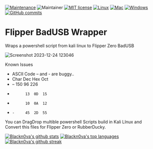 [![Maintenance](https://img.shields.io/badge/Maintained%3F-yes-green.svg)](https://GitHub.com/Blackn0va/Flipper_BadUSB_Wrapper/graphs/commit-activity)
![Maintainer](https://img.shields.io/badge/maintainer-Blackn0va-blue)
[![MIT license](https://img.shields.io/badge/License-MIT-blue.svg)](https://lbesson.mit-license.org/)
[![Linux](https://img.shields.io/badge/Linux--red.svg)](https://shields.io/)
[![Mac](https://img.shields.io/badge/Mac--red.svg)](https://shields.io/)
[![Windows](https://img.shields.io/badge/Windows--green.svg)](https://shields.io/)
[![GitHub commits](https://badgen.net/github/commits/Blackn0va/Flipper_BadUSB_Wrapper)](https://GitHub.com/Blackn0va/Flipper_BadUSB_Wrapper/commit/)

# Flipper BadUSB Wrapper
Wraps a powershell script from kali linux to Flipper Zero BadUSB

![Screenshot 2023-12-24 123046](https://github.com/Blackn0va/Flipper_BadUSB_Wrapper/assets/12220332/82c58b6e-82eb-41b6-9d5f-efef0a46b6ec)


Known Issues 

- ASCII Code – and - are buggy..
-   Char	Dec	Hex	Oct
-   –	    150	96	226
-	        13  0D	15
-	        10  0A	12
-	  -     45  2D	55


You can DragDrop multible powershell Scripts build in Kali LInux and Convert this files for Flipper Zero or RubberDucky.

[![Blackn0va's github stats](https://github-readme-stats.vercel.app/api?username=Blackn0va&theme=blue-green)](https://github.com/Blackn0va/)
[![Blackn0va's top languages](https://github-readme-stats.vercel.app/api/top-langs/?username=Blackn0va&theme=blue-green)](https://github.com/Blackn0va/)
[![Blackn0va's github streak](https://github-readme-streak-stats.herokuapp.com/?user=Blackn0va&theme=blue-green)](https://github.com/Blackn0va/)
